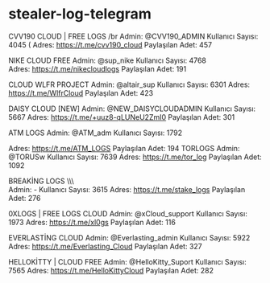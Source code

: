# stealer-log-telegram

CVV190 CLOUD | FREE LOGS /br
Admin: @CVV190_ADMIN 
Kullanıcı Sayısı: 4045 ( 
Adres:  https://t.me/cvv190_cloud 
Paylaşılan Adet: 457 

NIKE CLOUD FREE 
Admin: @sup_nike 
Kullanıcı Sayısı: 4768  
Adres: https://t.me/nikecloudlogs 
Paylaşılan Adet: 191 

CLOUD WLFR PROJECT 
Admin: @altair_sup 
Kullanıcı Sayısı: 6301 
Adres: https://t.me/WlfrCloud 
Paylaşılan Adet: 423 

DAISY CLOUD [NEW] 
Admin: @NEW_DAISYCLOUDADMIN 
Kullanıcı Sayısı: 5667 
Adres: https://t.me/+uuz8-qLUNeU2ZmI0 
Paylaşılan Adet: 301 

ATM LOGS 
Admin: @ATM_adm 
Kullanıcı Sayısı: 1792 
 
  
Adres: https://t.me/ATM_LOGS 
Paylaşılan Adet: 194 
TORLOGS 
Admin: @TORUSw 
Kullanıcı Sayısı: 7639 
Adres: https://t.me/tor_log 
Paylaşılan Adet: 1092 
 
BREAKİNG LOGS \\\\\  
Admin: - 
Kullanıcı Sayısı: 3615 
Adres: https://t.me/stake_logs 
Paylaşılan Adet: 276 

0XLOGS | FREE LOGS CLOUD 
Admin: @xCloud_support 
Kullanıcı Sayısı: 1973 
Adres: https://t.me/xl0gs 
Paylaşılan Adet: 116 

EVERLASTİNG CLOUD 
Admin: @Everlasting_admin 
Kullanıcı Sayısı: 5922 
Adres: https://t.me/Everlasting_Cloud 
Paylaşılan Adet: 327 

HELLOKİTTY | CLOUD FREE 
Admin: @HelloKitty_Suport 
Kullanıcı Sayısı: 7565 
Adres: https://t.me/HelloKittyCloud 
Paylaşılan Adet: 282 
